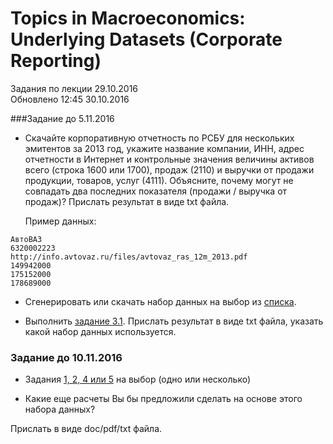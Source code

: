 Topics in Macroeconomics: Underlying Datasets (Corporate Reporting)
===================================================================
Задания по лекции 29.10.2016  
Обновлено 12:45 30.10.2016

###Задание до 5.11.2016

- Скачайте корпоративную отчетность по РСБУ для нескольких эмитентов за 2013 год, 
   укажите название компании, ИНН, адрес отчетности в Интернет и контрольные значения величины
   активов всего (строка 1600 или 1700), продаж (2110) и выручки от продажи продукции, 
   товаров, услуг (4111). Объясните, почему могут не совпадать два последних показателя 
   (продажи / выручка от продаж)? Прислать результат в виде txt файла.
   
   Пример данных:

```
АвтоВАЗ
6320002223
http://info.avtovaz.ru/files/avtovaz_ras_12m_2013.pdf
149942000
175152000
178689000     
```

- Сгенерировать или скачать набор данных на выбор из [списка](https://github.com/epogrebnyak/data-rosstat-boo-2013/#Наборы-данных).

- Выполнить [задание 3.1](https://github.com/epogrebnyak/data-rosstat-boo-2013#31). Прислать результат в виде txt файла, указать какой набор данных используется.

### Задание до 10.11.2016

- Задания [1, 2, 4 или 5](https://github.com/epogrebnyak/data-rosstat-boo-2013#Возможные-расчеты) на выбор (одно или несколько)

- Какие еще расчеты Вы бы предложили сделать на основе этого набора данных?

Прислать в виде doc/pdf/txt файла.  

